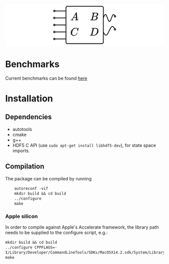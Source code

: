 ![State Space Model](ssm.png)

# Benchmarks

Current benchmarks can be found [here](https://artpelling.github.io/state-space-renderer/benchmarks/)

# Installation

## Dependencies

- autotools
- cmake
- g++
- HDF5 C API (use `sudo apt-get install libhdf5-dev`), for state space imports.

## Compilation

The package can be compiled by running

```shell
    autoreconf -vif
    mkdir build && cd build
    ../configure
    make
```

### Apple silicon

In order to compile against Apple's Accelerate framework, the library path needs to be supplied to the configure script, e.g.:

```shell
mkdir build && cd build
../configure CPPFLAGS=-I/Library/Developer/CommandLineTools/SDKs/MacOSX14.2.sdk/System/Library/Frameworks/Accelerate.framework/Versions/A/Frameworks/vecLib.framework/Headers
make
```
